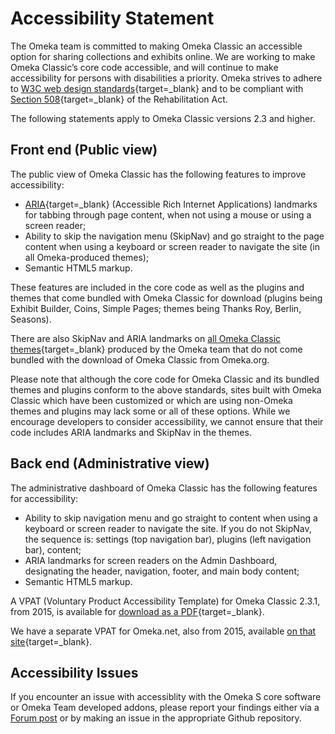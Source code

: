 # Accessibility Statement

The Omeka team is committed to making Omeka Classic an accessible option for sharing collections and exhibits online. We are working to make Omeka Classic’s core code accessible, and will continue to make accessibility for persons with disabilities a priority. Omeka strives to adhere to [W3C web design standards](http://www.w3.org/standards/){target=_blank} and to be compliant with [Section 508](http://www.section508.gov/){target=_blank} of the Rehabilitation Act.

The following statements apply to Omeka Classic versions 2.3 and higher.

Front end (Public view)
---------------------------------------------------------------
The public view of Omeka Classic has the following features to improve accessibility:

-   [ARIA](http://www.w3.org/WAI/intro/aria){target=_blank} (Accessible Rich Internet Applications) landmarks for tabbing through page content, when not using a mouse or using a screen reader;
-   Ability to skip the navigation menu (SkipNav) and go straight to the page content when using a keyboard or screen reader to navigate the site (in all Omeka-produced themes);
-   Semantic HTML5 markup.

These features are included in the core code as well as the plugins and themes that come bundled with Omeka Classic for download (plugins being Exhibit Builder, Coins, Simple Pages; themes being Thanks Roy, Berlin, Seasons).

There are also SkipNav and ARIA landmarks on [all Omeka Classic themes](https://omeka.org/classic/themes/){target=_blank} produced by the Omeka team that do not come bundled with the download of Omeka Classic from Omeka.org.

Please note that although the core code for Omeka Classic and its bundled themes and plugins conform to the above standards, sites built with Omeka Classic which have been customized or which are using non-Omeka themes and plugins may lack some or all of these options. While we encourage developers to consider accessibility, we cannot ensure that their code includes ARIA landmarks and SkipNav in the themes.

Back end (Administrative view)
----------------------------------------------------------
The administrative dashboard of Omeka Classic has the following features for accessibility:

-   Ability to skip navigation menu and go straight to content when using a keyboard or screen reader to navigate the site. If you do not SkipNav, the sequence is: settings (top navigation bar), plugins (left navigation bar), content;
-   ARIA landmarks for screen readers on the Admin Dashboard, designating the header, navigation, footer, and main body content;
-   Semantic HTML5 markup.

A VPAT (Voluntary Product Accessibility Template) for Omeka Classic 2.3.1, from 2015, is available for [download as a PDF](../doc_files/VPAT_Omeka2015.pdf){target=_blank}.

We have a separate VPAT for Omeka.net, also from 2015, available [on that site](http://info.omeka.net/signup/accessibility/){target=_blank}.

## Accessibility Issues

If you encounter an issue with accessiblity with the Omeka S core software or Omeka Team developed addons, please report your findings either via a [Forum post](https://forum.omeka.org/c/omeka-s/accessibility/36) or by making an issue in the appropriate Github repository.